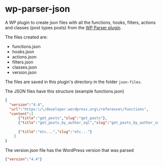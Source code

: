 # wp-parser-json
A WP plugin to create json files with all the functions, hooks, filters, actions and classes (post types posts) from the [WP Parser plugin](https://github.com/WordPress/phpdoc-parser).

The files created are:
* functions.json
* hooks.json
* actions.json
* filters.json
* classes.json
* version.json

The files are saved in this plugin's directory in the folder `json-files`.

The JSON files have this structure (example functions.json)
```json
{
  "version":"4.4",
  "url":"https:\/\/developer.wordpress.org\/reference\/functions",
  "content":[
      {"title":"get_posts","slug":"get_posts"},
      {"title":"get_posts_by_author_sql","slug":"get_posts_by_author_sql"},
      
      {"title":"etc...","slug":"etc..."}
    ]
}
```

The version.json file has the WordPress version that was parsed
```json
{"version":"4.4"}
```
